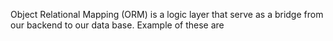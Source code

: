 Object Relational Mapping (ORM) is a logic layer that serve as a bridge from our backend to our data base.
Example of these are